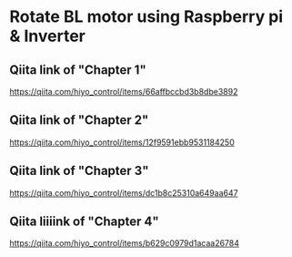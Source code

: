 # Rotate BL motor using Raspberry pi & Inverter
## Qiita link of "Chapter 1"
https://qiita.com/hiyo_control/items/66affbccbd3b8dbe3892

## Qiita link of "Chapter 2"
https://qiita.com/hiyo_control/items/12f9591ebb9531184250

## Qiita link of "Chapter 3"
https://qiita.com/hiyo_control/items/dc1b8c25310a649aa647

## Qiita liiiink of "Chapter 4"
https://qiita.com/hiyo_control/items/b629c0979d1acaa26784